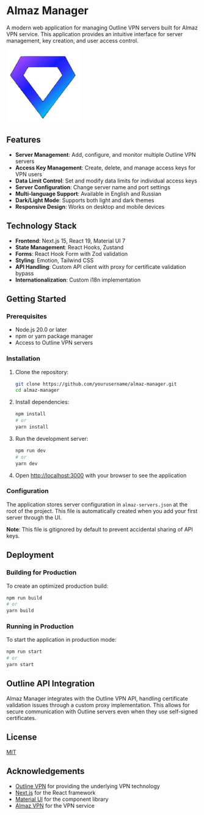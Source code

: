 # Almaz Manager

A modern web application for managing Outline VPN servers built for Almaz VPN service. This application provides an intuitive interface for server management, key creation, and user access control.

![Almaz Manager](public/android-chrome-192x192.png)

## Features

- **Server Management**: Add, configure, and monitor multiple Outline VPN servers
- **Access Key Management**: Create, delete, and manage access keys for VPN users
- **Data Limit Control**: Set and modify data limits for individual access keys
- **Server Configuration**: Change server name and port settings
- **Multi-language Support**: Available in English and Russian
- **Dark/Light Mode**: Supports both light and dark themes
- **Responsive Design**: Works on desktop and mobile devices

## Technology Stack

- **Frontend**: Next.js 15, React 19, Material UI 7
- **State Management**: React Hooks, Zustand
- **Forms**: React Hook Form with Zod validation
- **Styling**: Emotion, Tailwind CSS
- **API Handling**: Custom API client with proxy for certificate validation bypass
- **Internationalization**: Custom i18n implementation

## Getting Started

### Prerequisites

- Node.js 20.0 or later
- npm or yarn package manager
- Access to Outline VPN servers

### Installation

1. Clone the repository:
   ```bash
   git clone https://github.com/yourusername/almaz-manager.git
   cd almaz-manager
   ```

2. Install dependencies:
   ```bash
   npm install
   # or
   yarn install
   ```

3. Run the development server:
   ```bash
   npm run dev
   # or
   yarn dev
   ```

4. Open [http://localhost:3000](http://localhost:3000) with your browser to see the application

### Configuration

The application stores server configuration in `almaz-servers.json` at the root of the project. This file is automatically created when you add your first server through the UI.

**Note**: This file is gitignored by default to prevent accidental sharing of API keys.

## Deployment

### Building for Production

To create an optimized production build:

```bash
npm run build
# or
yarn build
```

### Running in Production

To start the application in production mode:

```bash
npm run start
# or
yarn start
```

## Outline API Integration

Almaz Manager integrates with the Outline VPN API, handling certificate validation issues through a custom proxy implementation. This allows for secure communication with Outline servers even when they use self-signed certificates.

## License

[MIT](LICENSE)

## Acknowledgements

- [Outline VPN](https://getoutline.org/) for providing the underlying VPN technology
- [Next.js](https://nextjs.org/) for the React framework
- [Material UI](https://mui.com/) for the component library
- [Almaz VPN](https://t.me/almazvpnbot) for the VPN service
